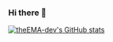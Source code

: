 ### Hi there 👋
[![theEMA-dev's GitHub stats](https://github-readme-stats.vercel.app/api?username=theEMA-dev&show_icons=true&bg_color=0e1116&text_color=e6edf3&border_color=f25757&title_color=6cd064&icon_color=6cd064)](https://github.com/theEMA-dev)


